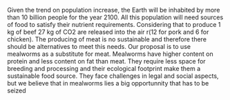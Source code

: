 Given the trend on population increase, the Earth will be inhabited by more than 10 billion people for the year 2100. All this population will need sources of food to satisfy their nutrient requirements. Considering that to produce 1 kg of beef 27 kg of CO2 are released into the air r(12 for pork and 6 for chicken). The producing of meat is no sustainable and therefore there should  be alternatives to meet this needs.  Our proposal is to use mealworms as a substitute  for meat. Mealworms have higher content on protein and less content on fat than meat. They require less space for breeding and processing and their ecological footprint make them a sustainable food source. They face challenges in legal and social  aspects, but we believe that in mealworms lies a big opportunnity that has to be seized
